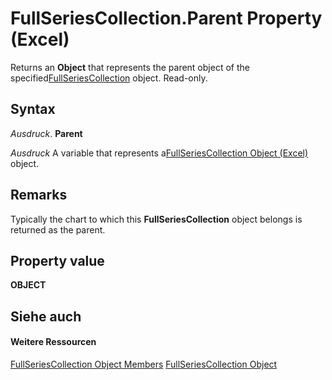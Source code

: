 
# FullSeriesCollection.Parent Property (Excel)

Returns an  **Object** that represents the parent object of the specified[FullSeriesCollection](5d7b7e7c-0a74-307b-84f9-56143ceba464.md) object. Read-only.


## Syntax

 _Ausdruck_. **Parent**

 _Ausdruck_ A variable that represents a[FullSeriesCollection Object (Excel)](5d7b7e7c-0a74-307b-84f9-56143ceba464.md) object.


## Remarks

Typically the chart to which this  **FullSeriesCollection** object belongs is returned as the parent.


## Property value

 **OBJECT**


## Siehe auch


#### Weitere Ressourcen


[FullSeriesCollection Object Members](http://msdn.microsoft.com/library/18060b3a-f25c-fa99-d3f3-dd59f7928465%28Office.15%29.aspx)
[FullSeriesCollection Object](5d7b7e7c-0a74-307b-84f9-56143ceba464.md)